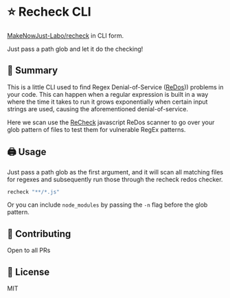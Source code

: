 # ⭐ Recheck CLI

[MakeNowJust-Labo/recheck](https://github.com/MakeNowJust-Labo/recheck) in CLI form.

Just pass a path glob and let it do the checking!

## 📑 Summary

This is a little CLI used to find Regex Denial-of-Service ([ReDos](https://en.wikipedia.org/wiki/ReDoS))) problems in your code. This can happen when a regular expression is built in a way where the time it takes to run it grows exponentially when certain input strings are used, causing the aforementioned denial-of-service.

Here we scan use the [ReCheck](https://github.com/MakeNowJust-Labo/recheck) javascript ReDos scanner to go over your glob pattern of files to test them for vulnerable RegEx patterns.

## 🖨️ Usage

Just pass a path glob as the first argument, and it will scan all matching files for regexes and subsequently run those through the recheck redos checker.

```bash
recheck "**/*.js"
```

Or you can include `node_modules` by passing the `-n` flag before the glob pattern.

## 🚧 Contributing

Open to all PRs

## 📝 License

MIT
